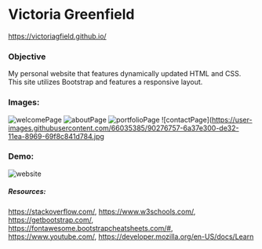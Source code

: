 # Victoria Greenfield
https://victoriagfield.github.io/

### Objective 
My personal website that features dynamically updated HTML and CSS. This site utilizes Bootstrap and features a responsive layout.


### Images: 

![welcomePage](https://user-images.githubusercontent.com/66035385/90276753-699f4c80-de32-11ea-8757-4d9e7cb963d2.jpg)
![aboutPage](https://user-images.githubusercontent.com/66035385/90276754-6a37e300-de32-11ea-99cf-b70184e2cf6c.jpg)
![portfolioPage](https://user-images.githubusercontent.com/66035385/90276756-6a37e300-de32-11ea-846e-27576c7a15a3.jpg)
![contactPage](https://user-images.githubusercontent.com/66035385/90276757-6a37e300-de32-11ea-8969-69f8c841d784.jpg

### Demo:
![website](https://user-images.githubusercontent.com/66035385/90277375-6fe1f880-de33-11ea-8c26-33f595da46c9.gif)


##### Resources:
https://stackoverflow.com/, https://www.w3schools.com/, https://getbootstrap.com/, https://fontawesome.bootstrapcheatsheets.com/#, https://www.youtube.com/, https://developer.mozilla.org/en-US/docs/Learn

